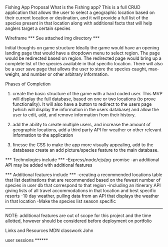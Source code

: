 Fishing App Proposal
What is the Fishing app?
This is a full CRUD application that allows the user to select a geographic location based on their current location or destination, and it will provide a full list of the species present in that location along with additional facts that will help anglers target a certain species

Wireframe
*** See attached img directory ***

Initial thoughts on game structure
Ideally the game would have an opening landing page that would have a dropdown menu to select region.  The page would be redirected based on region.  The redirected page would bring up a complete list of the species available in that specific location.  There will also be a user save page that allows the user to store the species caught, max-weight, and number or other arbitrary information.

Phases of Completion
1) create the basic structure of the game with a hard coded user.  This MVP will display the full database, based on one or two locations (to prove functionality).  It will also have a button to redirect to the users page (which will display the information in the users database) and allow the user to edit, add, and remove information from their history.

2) add the ability to create multiple users, and increase the amount of geographic locations, add a third party API for weather or other relevant information to the application

3) finesse the CSS to make the app more visually appealing, add to the databases create an add picture/species feature to the main database.

*** Technologies include ***
-Express/node/ejs/pg-promise
-an additional API may be added with additional features

*** Additional features include ***
-creating a recommended locations table that list destinations that are recommended based on the fewest number of species in user db that correspond to that region
-including an itinerary API giving lists of all travel accommodations in that location and best specific resorts
-10 day weather, pulling data from an API that displays the weather in that location
-Make the species list season specific
*********************************

NOTE: additional features are out of scope for this project and the time allotted, however should be considered before deployment on portfolio


Links and Resources
MDN
classwork
John



user sessions ******
